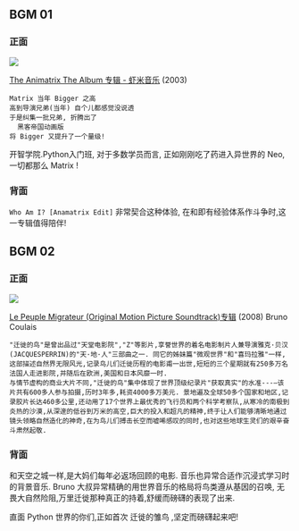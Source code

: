 ## BGM 01

### 正面

![][image-1]

[The Animatrix The Album 专辑 - 虾米音乐][1] (2003)

	Matrix 当年 Bigger 之高
	高到导演兄弟(当年) 自个儿都感觉没说透
	于是纠集一批兄弟, 折腾出了 
	  黑客帝国动画版
	将 Bigger 又提升了一个量级!

开智学院.Python入门班, 对于多数学员而言,
正如刚刚吃了药进入异世界的 Neo,
一切都那么 Matrix !

### 背面

`Who Am I? [Anamatrix Edit]` 非常契合这种体验,
在和即有经验体系作斗争时,这一专辑值得陪伴!

## BGM 02

### 正面

![][image-2]

[Le Peuple Migrateur (Original Motion Picture Soundtrack)专辑][2] (2008) Bruno Coulais

	"迁徙的鸟"是曾出品过"天堂电影院","Z"等影片,享誉世界的着名电影制片人兼导演雅克·贝汉(JACQUESPERRIN)的"天·地·人"三部曲之一. 同它的姊妹篇"微观世界"和"喜玛拉雅"一样,这部描述自然界无限风光,记录鸟儿们迁徙历程的电影甫一出世,短短的三个星期就有250多万名法国人走进影院,并随后在欧洲,美国和日本风靡一时. 
	与情节虚构的商业大片不同,"迁徙的鸟"集中体现了世界顶级纪录片"获取真实"的水准---—该片共有600多人参与拍摄,历时3年多,耗资4000多万美元. 景地遍及全球50多个国家和地区,记录胶片长达460多公里,还动用了17个世界上最优秀的飞行员和两个科学考察队,从寒冷的南极到炎热的沙漠,从深邃的低谷到万米的高空,巨大的投入和超凡的精神,终于让人们能够清晰地通过镜头领略自然造化的神奇,在为鸟儿们搏击长空而嘘唏感叹的同时,也对这些地球生灵们的艰辛奋斗肃然起敬. 

### 背面

和天空之城一样,是大妈们每年必返场回顾的电影.
音乐也异常合适作沉浸式学习时的背景音乐.
Bruno 大叔异常精确的用世界音乐的格局将鸟类遵从基因的召唤,
无畏大自然险阻,万里迁徙那种真正的持着,舒缓而磅礴的表现了出来.

直面 Python 世界的你们,正如首次 迁徙的雏鸟 ,坚定而磅礴起来吧!

[1]:	http://www.xiami.com/album/301941
[2]:	http://www.xiami.com/album/169617?spm=a1z1s.3521873.23310065.2.WnZEMW

[image-1]:	http://img.xiami.net/images/album/img56/23256/301941_2.jpg
[image-2]:	http://img.xiami.net/images/album/img69/23669/1696171474876888_2.jpg